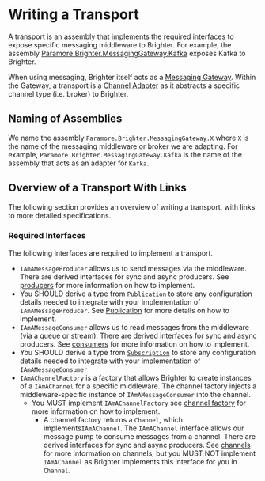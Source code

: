 # Writing a Transport

A transport is an assembly that implements the required interfaces to expose specific messaging middleware to Brighter. For example, the assembly [Paramore.Brighter.MessagingGateway.Kafka](../../../src/Paramore.Brighter.MessagingGateway.Kafka/) exposes Kafka to Brighter.

When using messaging, Brighter itself acts as a [Messaging Gateway](https://www.enterpriseintegrationpatterns.com/patterns/messaging/MessagingGateway.html). Within the Gateway, a transport is a [Channel Adapter](https://www.enterpriseintegrationpatterns.com/patterns/messaging/ChannelAdapter.html) as it abstracts a specific channel type (i.e. broker) to Brighter.

## Naming of Assemblies

We name the assembly `Paramore.Brighter.MessagingGateway.X` where `X` is the name of the messaging middleware or broker we are adapting. For example, `Paramore.Brighter.MessagingGateway.Kafka` is the name of the assembly that acts as an adapter for `Kafka`.

## Overview of a Transport With Links

The following section provides an overview of writing a transport, with links to more detailed specifications.

### Required Interfaces

The following interfaces are required to implement a transport.

- `IAmAMessageProducer` allows us to send messages via the middleware. There are derived interfaces for sync and async producers. See [producers](./producers.md) for more information on how to implement.
- You SHOULD derive a type from [`Publication`](../../../src/Paramore.Brighter/Publication.cs) to store any configuration details needed to integrate with your implementation of `IAmAMessageProducer`. See [Publication](publication.md) for more details on how to implement.
- `IAmAMessageConsumer` allows us to read messages from the middleware (via a queue or stream). There are derived interfaces for sync and async producers. See [consumers](./consmers.md) for more information on how to implement.
- You SHOULD derive a type from [`Subscription`](../../../src/Paramore.Brighter/Subscription.cs) to store any configuration details needed to integrate with your implementation of `IAmAMessageConsumer`
- `IAmAChannelFactory` is a factory that allows Brighter to create instances of a `IAmAChannel` for a specific middleware. The channel factory injects a middleware-specific instance of `IAmAMessageConsumer` into the channel.
  - You MUST implement `IAmAChannelFactory` see [channel factory](./channelfactory.md) for more information on how to implement.
    - A channel factory returns a `Channel`, which implements`IAmAChannel`. The `IAmAChannel` interface allows our message pump to consume messages from a channel. There are derived interfaces for sync and async producers. See [channels](./channels.md) for more information on channels, but you MUST NOT implement `IAmAChannel` as Brighter implements this interface for you in `Channel`.

